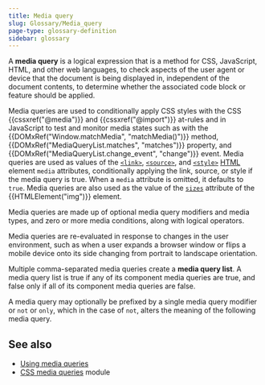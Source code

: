 ```yaml
---
title: Media query
slug: Glossary/Media_query
page-type: glossary-definition
sidebar: glossary
---
```


A **media query** is a logical expression that is a method for CSS, JavaScript, HTML, and other web languages, to check aspects of the user agent or device that the document is being displayed in, independent of the document contents, to determine whether the associated code block or feature should be applied.

Media queries are used to conditionally apply CSS styles with the CSS {{cssxref("@media")}} and {{cssxref("@import")}} at-rules and in JavaScript to test and monitor media states such as with the {{DOMxRef("Window.matchMedia", "matchMedia()")}} method, {{DOMxRef("MediaQueryList.matches", "matches")}} property, and {{DOMxRef("MediaQueryList.change_event", "change")}} event. Media queries are used as values of the [`<link>`](/en-US/docs/Web/HTML/Reference/Elements/link#media), [`<source>`](/en-US/docs/Web/HTML/Reference/Elements/source#media), and [`<style>`](/en-US/docs/Web/HTML/Reference/Elements/style#media) [HTML](/en-US/docs/Web/HTML) element `media` attributes, conditionally applying the link, source, or style if the media query is true. When a `media` attribute is omitted, it defaults to `true`. Media queries are also used as the value of the [`sizes`](/en-US/docs/Web/API/HTMLImageElement/sizes) attribute of the {{HTMLElement("img")}} element.

Media queries are made up of optional media query modifiers and media types, and zero or more media conditions, along with logical operators.

Media queries are re-evaluated in response to changes in the user environment, such as when a user expands a browser window or flips a mobile device onto its side changing from portrait to landscape orientation.

Multiple comma-separated media queries create a **media query list**. A media query list is true if any of its component media queries are true, and false only if all of its component media queries are false.

A media query may optionally be prefixed by a single media query modifier or `not` or `only`, which in the case of `not`, alters the meaning of the following media query.

## See also

- [Using media queries](/en-US/docs/Web/CSS/CSS_media_queries/Using_media_queries)
- [CSS media queries](/en-US/docs/Web/CSS/CSS_media_queries/Using_media_queries) module
